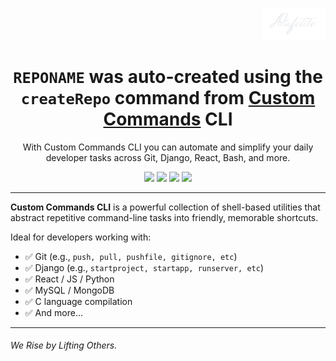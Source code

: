 <!-- PROJECT LOGO -->
<p align="end">
	<img src="https://raw.githubusercontent.com/DafetiteOgaga/dafetite_logo/main/dafetite-ogaga-logo.png" alt="Dafetite Ogaga" width="100" />
</p>

<h1 align="center">
  <code>REPONAME</code> was auto-created using the <code>createRepo</code> command from 
  <a href="https://github.com/DafetiteOgaga/custom_commands">Custom Commands</a> CLI
</h1>

<p align="center">
  With Custom Commands CLI you can automate and simplify your daily developer tasks across Git, Django, React, Bash, and more.
  <!-- <br />
  <a href="#usage">View Demo</a>
  ·
  <a href="#installation">Installation</a>
  ·
  <a href="#contributing">Contribute</a>
  ·
  <a href="#license">License</a> -->
</p>

<p align="center">
  <img src="https://img.shields.io/badge/Type-CLI-green.svg">
  <img src="https://img.shields.io/badge/License-MIT-yellow.svg">
  <img src="https://img.shields.io/badge/Platform-Bash%20%7C%20Linux%20%7C%20Mac%20%7C%20GitBash-blue">
  <img src="https://img.shields.io/badge/Status-Active-brightgreen.svg">
</p>

---


**Custom Commands CLI** is a powerful collection of shell-based utilities that abstract repetitive command-line tasks into friendly, memorable shortcuts.

Ideal for developers working with:

- ✅ Git (e.g., `push, pull, pushfile, gitignore, etc`)
- ✅ Django (e.g., `startproject, startapp, runserver, etc`)
- ✅ React / JS / Python
- ✅ MySQL / MongoDB
- ✅ C language compilation
- ✅ And more...

---

###### *We Rise by Lifting Others.*
